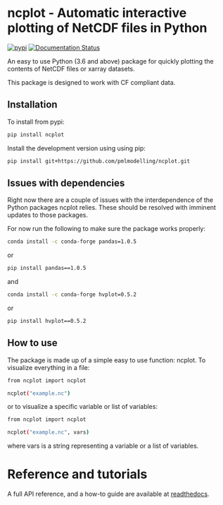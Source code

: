 
# ncplot - Automatic interactive plotting of NetCDF files in Python 


[![pypi](https://img.shields.io/pypi/v/ncplot.svg)](https://pypi.python.org/pypi/ncplot/)
[![Documentation Status](https://readthedocs.org/projects/ncplot/badge/?version=latest)](https://ncplot.readthedocs.io/en/latest/?badge=latest)



An easy to use Python (3.6 and above) package for quickly plotting the contents of NetCDF files or xarray datasets. 

This package is designed to work with CF compliant data. 

## Installation

To install from pypi:
```sh
pip install ncplot 
```

Install the development version using using pip:
```sh
pip install git+https://github.com/pmlmodelling/ncplot.git
```


## Issues with dependencies 

Right now there are a couple of issues with the interdependence of the Python packages ncplot relies. These should be resolved with imminent updates to those packages.

For now run the following to make sure the package works properly:

```sh
conda install -c conda-forge pandas=1.0.5 
```

or

```sh
pip install pandas==1.0.5
```

and


```sh
conda install -c conda-forge hvplot=0.5.2
```

or

```sh
pip install hvplot==0.5.2
```

## How to use


The package is made up of a simple easy to use function: ncplot. To visualize everything in a file:

```sh
from ncplot import ncplot

ncplot("example.nc")

```

or to visualize a specific variable or list of variables:

```sh
from ncplot import ncplot

ncplot("example.nc", vars)

```

where vars is a string representing a variable or a list of variables.





# Reference and tutorials

A full API reference, and a how-to guide are available at [readthedocs](https://ncplot.readthedocs.io/en/latest/).








